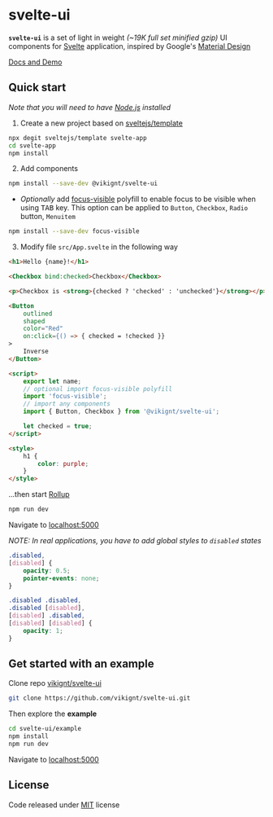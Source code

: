 # svelte-ui

**`svelte-ui`** is a set of light in weight _(~19K full set minified gzip)_ UI components for [Svelte](https://svelte.dev) application, inspired by Google's [Material Design](https://material.io/design/)

[Docs and Demo](https://svelte-ui.ibbf.ru)

## Quick start

_Note that you will need to have [Node.js](https://nodejs.org) installed_

1. Create a new project based on [sveltejs/template](https://github.com/sveltejs/template)

```bash
npx degit sveltejs/template svelte-app
cd svelte-app
npm install
```

2. Add components

```bash
npm install --save-dev @vikignt/svelte-ui
```

* _Optionally_ add [focus-visible](https://github.com/WICG/focus-visible) polyfill to enable focus to be visible when using <kbd>TAB</kbd> key. This option can be applied to `Button`, `Checkbox`, `Radio` button, `Menuitem`

```bash
npm install --save-dev focus-visible
```

3. Modify file `src/App.svelte` in the following way

```html
<h1>Hello {name}!</h1>

<Checkbox bind:checked>Checkbox</Checkbox>

<p>Checkbox is <strong>{checked ? 'checked' : 'unchecked'}</strong></p>

<Button
    outlined
    shaped
    color="Red"
    on:click={() => { checked = !checked }}
>
    Inverse
</Button>

<script>
    export let name;
    // optional import focus-visible polyfill
    import 'focus-visible';
    // import any components
    import { Button, Checkbox } from '@vikignt/svelte-ui';

    let checked = true;
</script>

<style>
    h1 {
        color: purple;
    }
</style>
```

...then start [Rollup](https://rollupjs.org/)

```bash
npm run dev
```

Navigate to [localhost:5000](http://localhost:5000)

_NOTE: In real applications, you have to add global styles to `disabled` states_

```css
.disabled,
[disabled] {
	opacity: 0.5;
	pointer-events: none;
}

.disabled .disabled,
.disabled [disabled],
[disabled] .disabled,
[disabled] [disabled] {
	opacity: 1;
}
```

## Get started with an example

Clone repo [vikignt/svelte-ui](https://github.com/vikignt/svelte-ui.git)

```bash
git clone https://github.com/vikignt/svelte-ui.git
```

Then explore the __example__

```bash
cd svelte-ui/example
npm install
npm run dev
```

Navigate to [localhost:5000](http://localhost:5000)

## License

Code released under [MIT](https://github.com/vikignt/svelte-ui/blob/master/LICENSE) license
